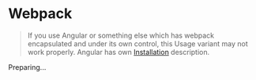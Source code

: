<script>
setPagination(
    "/en/getting-started/installation",
    "/en/getting-started/setup"
);
</script>

# Webpack

> If you use Angular or something else which has webpack encapsulated and under its own control, 
> this Usage variant may not work properly. 
> Angular has own [Installation](angular.md) description.

Preparing...

[//]: # (1. Install packages,)

[//]: # (    ```)

[//]: # (    npm i rttist && npm i tst-reflect-transformer -D)

[//]: # (    ```)

[//]: # (2. add transformer to `tsconfig.json`,)

[//]: # (    ```json)

[//]: # (    {)

[//]: # (        "compilerOptions": {)

[//]: # (            // your options...)

[//]: # (    )
[//]: # (            // ADD THIS!)

[//]: # (            "plugins": [)

[//]: # (                {)

[//]: # (                    "transform": "tst-reflect-transformer")

[//]: # (                })

[//]: # (            ])

[//]: # (        })

[//]: # (    })

[//]: # (    ```)

[//]: # (3. modify your webpack config,)

[//]: # (    ```javascript)

[//]: # (    const tstReflectTransform = require&#40;"tst-reflect-transformer"&#41;.default;)

[//]: # (    )
[//]: # (    module.exports = {)

[//]: # (        module: {)

[//]: # (            rules: [)

[//]: # (                {)

[//]: # (                    test: /\.&#40;ts|tsx&#41;$/,)

[//]: # (                    loader: "ts-loader",)

[//]: # (                    options: {)

[//]: # (                        // ADD THIS OPTION!)

[//]: # (                        getCustomTransformers: &#40;program&#41; => &#40;{)

[//]: # (                            before: [)

[//]: # (                                tstReflectTransform&#40;program&#41;)

[//]: # (                            ])

[//]: # (                        }&#41;)

[//]: # (                    })

[//]: # (                })

[//]: # (                // ... other rules)

[//]: # (            ])

[//]: # (        })

[//]: # (        // ... other options)

[//]: # (    };)

[//]: # (    ```)

[//]: # (4. `webpack` or `webpack serve`)